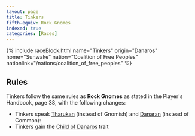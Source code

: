 ```yaml
---
layout: page
title: Tinkers
fifth-equiv: Rock Gnomes
indexed: true
categories: [Races]
---
```


{% include raceBlock.html name="Tinkers" origin="Danaros" home="Sunwake" nation="Coalition of Free Peoples" nationlink="/nations/coalition_of_free_peoples" %}

## Rules

Tinkers follow the same rules as **Rock Gnomes** as stated in the Player's Handbook, page 38, with the following changes:

- Tinkers speak [Tharukan](/general/languages) (instead of Gnomish) and [Danaran](/general/languages) (instead of Common):
- Tinkers gain the [Child of Danaros](/rules/child_of_danaros) trait
